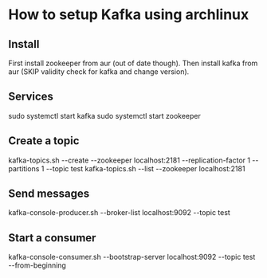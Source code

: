 # How to setup Kafka using archlinux

## Install
First install zookeeper from aur (out of date though).
Then install kafka from aur (SKIP validity check for kafka and change version).

## Services
sudo systemctl start kafka
sudo systemctl start zookeeper

## Create a topic
kafka-topics.sh --create --zookeeper localhost:2181 --replication-factor 1 --partitions 1 --topic test
kafka-topics.sh --list --zookeeper localhost:2181

## Send messages
kafka-console-producer.sh --broker-list localhost:9092 --topic test

## Start a consumer
kafka-console-consumer.sh --bootstrap-server localhost:9092 --topic test --from-beginning
